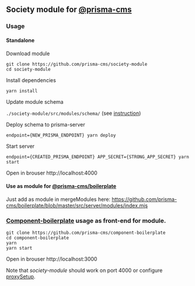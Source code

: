 
## Society module for [@prisma-cms](https://github.com/prisma-cms)

### Usage

#### Standalone

Download module

```
git clone https://github.com/prisma-cms/society-module
cd society-module
```
Install dependencies

`yarn install`

Update module schema 

`./society-module/src/modules/schema/` (see [instruction](https://github.com/prisma-cms/boilerplate#readme))

Deploy schema to prisma-server

`endpoint={NEW_PRISMA_ENDPOINT} yarn deploy`

Start server

`endpoint={CREATED_PRISMA_ENDPOINT} APP_SECRET={STRONG_APP_SECRET} yarn start`

Open in brouser http://localhost:4000


#### Use as module for [@prisma-cms/boilerplate](https://github.com/prisma-cms/boilerplate)

Just add as module in mergeModules here: https://github.com/prisma-cms/boilerplate/blob/master/src/server/modules/index.mjs


### [Component-boilerplate](https://github.com/prisma-cms/component-boilerplate) usage as front-end for module.

```
git clone https://github.com/prisma-cms/component-boilerplate
cd component-boilerplate
yarn
yarn start
```
Open in brouser http://localhost:3000

Note that *society-module* should work on port 4000 or configure [proxySetup](https://github.com/prisma-cms/component-boilerplate/blob/master/src/setupProxy.js).
